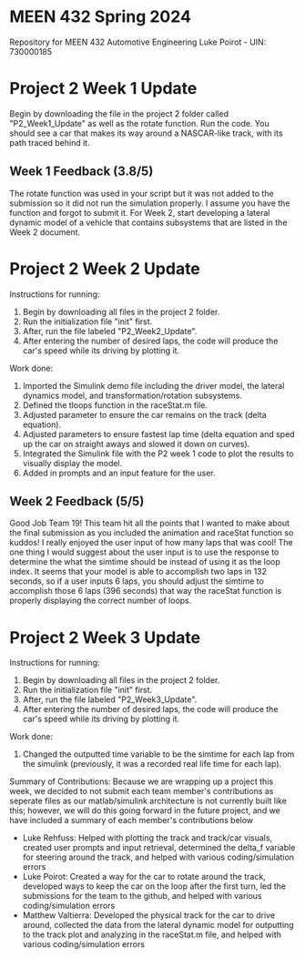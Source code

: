 # MEEN 432 Spring 2024
Repository for MEEN 432 Automotive Engineering
Luke Poirot - UIN: 730000185

# Project 2 Week 1 Update
Begin by downloading the file in the project 2 folder called "P2_Week1_Update" as well as the rotate function.
Run the code.
You should see a car that makes its way around a NASCAR-like track, with its path traced behind it.

## Week 1 Feedback (3.8/5)
The rotate function was used in your script but it was not added to the submission so it did not run the simulation properly. I assume you have the function and forgot to submit it. For Week 2, start developing a lateral dynamic model of a vehicle that contains subsystems that are listed in the Week 2 document.

# Project 2 Week 2 Update
Instructions for running:
1. Begin by downloading all files in the project 2 folder.
2. Run the initialization file "init" first.
3. After, run the file labeled "P2_Week2_Update".
4. After entering the number of desired laps, the code will produce the car's speed while its driving by plotting it.

Work done:
1. Imported the Simulink demo file including the driver model, the lateral dynamics model, and transformation/rotation subsystems. 
2. Defined the tloops function in the raceStat.m file.
3. Adjusted parameter to ensure the car remains on the track (delta equation).
4. Adjusted parameters to ensure fastest lap time (delta equation and sped up the car on straight aways and slowed it down on curves).
5. Integrated the Simulink file with the P2 week 1 code to plot the results to visually display the model.
6. Added in prompts and an input feature for the user.

## Week 2 Feedback (5/5)
Good Job Team 19! This team hit all the points that I wanted to make about the final submission as you included the animation and raceStat function so kuddos! I really enjoyed the user input of how many laps that was cool! The one thing I would suggest about the user input is to use the response to determine the what the simtime should be instead of using it as the loop index. It seems that your model is able to accomplish two laps in 132 seconds, so if a user inputs 6 laps, you should adjust the simtime to accomplish those 6 laps (396 seconds) that way the raceStat function is properly displaying the correct number of loops.

# Project 2 Week 3 Update
Instructions for running:
1. Begin by downloading all files in the project 2 folder.
2. Run the initialization file "init" first.
3. After, run the file labeled "P2_Week3_Update".
4. After entering the number of desired laps, the code will produce the car's speed while its driving by plotting it.

Work done:
1. Changed the outputted time variable to be the simtime for each lap from the simulink (previously, it was a recorded real life time for each lap).

Summary of Contributions:
Because we are wrapping up a project this week, we decided to not submit each team member's contributions as seperate files as our matlab/simulink architecture is not currently built like this; however, we will do this going forward in the future project, and we have included a summary of each member's contributions below
- Luke Rehfuss: Helped with plotting the track and track/car visuals, created user prompts and input retrieval, determined the delta_f variable for steering around the track, and helped with various coding/simulation errors
- Luke Poirot: Created a way for the car to rotate around the track, developed ways to keep the car on the loop after the first turn, led the submissions for the team to the github, and helped with various coding/simulation errors
- Matthew Valtierra: Developed the physical track for the car to drive around, collected the data from the lateral dynamic model for outputting to the track plot and analyzing in the raceStat.m file, and helped with various coding/simulation errors
